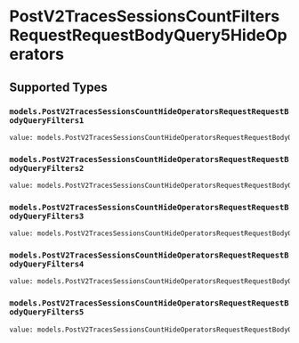 # PostV2TracesSessionsCountFiltersRequestRequestBodyQuery5HideOperators


## Supported Types

### `models.PostV2TracesSessionsCountHideOperatorsRequestRequestBodyQueryFilters1`

```python
value: models.PostV2TracesSessionsCountHideOperatorsRequestRequestBodyQueryFilters1 = /* values here */
```

### `models.PostV2TracesSessionsCountHideOperatorsRequestRequestBodyQueryFilters2`

```python
value: models.PostV2TracesSessionsCountHideOperatorsRequestRequestBodyQueryFilters2 = /* values here */
```

### `models.PostV2TracesSessionsCountHideOperatorsRequestRequestBodyQueryFilters3`

```python
value: models.PostV2TracesSessionsCountHideOperatorsRequestRequestBodyQueryFilters3 = /* values here */
```

### `models.PostV2TracesSessionsCountHideOperatorsRequestRequestBodyQueryFilters4`

```python
value: models.PostV2TracesSessionsCountHideOperatorsRequestRequestBodyQueryFilters4 = /* values here */
```

### `models.PostV2TracesSessionsCountHideOperatorsRequestRequestBodyQueryFilters5`

```python
value: models.PostV2TracesSessionsCountHideOperatorsRequestRequestBodyQueryFilters5 = /* values here */
```

